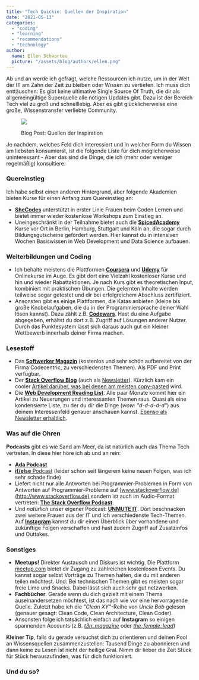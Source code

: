 ```yaml
---
title: "Tech Quickie: Quellen der Inspiration"
date: "2021-05-13"
categories: 
  - "coding"
  - "learning"
  - "recommendations"
  - "technology"
author:
  name: Ellen Schwartau
  picture: "/assets/blog/authors/ellen.png"
---
```


Ab und an werde ich gefragt, welche Ressourcen ich nutze, um in der Welt der IT am Zahn der Zeit zu bleiben oder Wissen zu vertiefen. Ich muss dich enttäuschen: Es gibt keine ultimative Single Source Of Truth, die dir als allgemeingültige Superquelle alle nötigen Updates gibt. Dazu ist der Bereich Tech viel zu groß und schnelllebig. Aber es gibt glücklicherweise eine große, Wissenstransfer verliebte Community.

<figure>

![](https://ellenschwartau.files.wordpress.com/2021/05/diego-ph-fiq0tet6llw-unsplash.jpg?w=750)

<figcaption>

Blog Post: Quellen der Inspiration

</figcaption>

</figure>

Je nachdem, welches Feld dich interessiert und in welcher Form du Wissen am liebsten konsumierst, ist die folgende Liste für dich möglicherweise uninteressant - Aber das sind die Dinge, die ich (mehr oder weniger regelmäßig) konsultiere:

### Quereinstieg

Ich habe selbst einen anderen Hintergrund, aber folgende Akademien bieten Kurse für einen Anfang zum Quereinstieg an:

- [**SheCodes**](https://www.shecodes.io/) unterstützt in erster Linie Frauen beim Coden Lernen und bietet immer wieder kostenlose Workshops zum Einstieg an.
- Uneingeschränkt in der Teilnahme bietet auch die **[SpicedAcademy](http://www.spiced-academy.com)** Kurse vor Ort in Berlin, Hamburg, Stuttgart und Köln an, die sogar durch Bildungsgutscheine gefördert werden. Hier kannst du in intensiven Wochen Basiswissen in Web Development und Data Science aufbauen.

### Weiterbildungen und Coding

- Ich behalte meistens die Plattformen [**Coursera**](https://www.coursera.org/) und [**Udemy**](https://www.udemy.com/) für Onlinekurse im Auge. Es gibt dort eine Vielzahl kostenloser Kurse und hin und wieder Rabattaktionen. Je nach Kurs gibt es theoretischen Input, kombiniert mit praktischen Übungen. Die gelernten Inhalte werden teilweise sogar getestet und dir bei erfolgreichem Abschluss zertifiziert.
- Ansonsten gibt es einige Plattformen, die Katas anbieten (kleine bis große Knobelaufgaben, die du in der Programmiersprache deiner Wahl lösen kannst). Dazu zählt z.B. [**Codewars**](https://www.codewars.com/). Hast du eine Aufgabe abgegeben, erhältst du dort z.B. Zugriff auf Lösungen anderer Nutzer. Durch das Punktesystem lässt sich daraus auch gut ein kleiner Wettbewerb innerhalb deiner Firma machen.

### Lesestoff

- Das [**Softwerker Magazin**](https://www.codecentric.de/wissen/softwerker) (kostenlos und sehr schön aufbereitet von der Firma Codecentric, zu verschiedensten Themen). Als PDF und Print verfügbar.
- Der **[Stack Overflow Blog](https://stackoverflow.blog/)** (auch als [Newsletter](https://stackoverflow.blog/newsletter/)). Kürzlich kam ein cooler [Artikel darüber, was bei denen am meisten copy-pasted](https://stackoverflow.blog/2021/04/30/the-overflow-71-copied-and-pasted/) wird.
- Die [**Web Development Reading List**](https://wdrl.info/archive). Alle paar Monate kommt hier ein Artikel zu Neuerungen und interessanten Themen raus. Quasi als eine kondensierte Liste, zu der du dir die Dinge (_wow: "d-d-d-d-d"_) aus deinem Interessenfeld genauer anschauen kannst. [Ebenso als Newsletter erhältlich](https://wdrl.info/).

### Was auf die Ohren

**Podcasts** gibt es wie Sand am Meer, da ist natürlich auch das Thema Tech vertreten. In diese hier höre ich ab und an rein:

- [**Ada Podcast**](https://open.spotify.com/show/4bn4KMIcMSGiNtBRhIuOeR?si=bc2bbac797354b49)
- [**if/else** Podcast](https://open.spotify.com/show/5fUv3AsIyYocJm3UFbZSjm?si=a29375b5a1ab4e79) (leider schon seit längerem keine neuen Folgen, was ich sehr schade finde)
- Liefert nicht nur alle Antworten bei Programmier-Problemen in Form von Antworten auf Programmier-Probleme auf [www.stackoverflow.de](http://www.stackoverflow.de) sondern ist auch im Audio-Format vertreten: [**The Stack Overflow Podcast**](https://open.spotify.com/show/0e5eoM6w7eW9Wu7wMA04Tr?si=71f3b8e1ea2f4fc3).
- Und _natürlich_ unser eigener Podcast: [**UNMUTE IT**](https://open.spotify.com/show/4v3xXuY5Km98xnmeXeGZgx?si=1fea67d221674009). Dort beschnacken zwei weitere Frauen aus der IT und ich verschiedenste Tech-Themen. Auf [**Instagram**](https://www.instagram.com/berthi_elton_john/) kannst du dir einen Überblick über vorhandene und zukünftige Folgen verschaffen und hast zudem Zugriff auf Zusatzinfos und Outtakes.

### Sonstiges

- **Meetups!** Direkter Austausch und Diskurs ist wichtig. Die Plattform [meetup.com](https://www.meetup.com/) bietet dir Zugang zu zahlreichen kostenlosen Events. Du kannst sogar selbst Vorträge zu Themen halten, die du mit anderen teilen möchtest. Und: Bei technischen Themen gibt es meisten sogar freie Limo und Snacks. Dabei lässt sich auch sehr gut netzwerken.
- **Fachbücher**. Gerade wenn du dich gezielt mit einem Thema auseinandersetzen möchtest, ist das nach wie vor eine hervorragende Quelle. Zuletzt habe ich die _"Clean XY"_\-Reihe von _Uncle Bob_ gelesen (genauer gesagt: Clean Code, Clean Architecture, Clean Coder).
- Ansonsten folge ich tatsächlich einfach auf **Instagram** so einigen spannenden Accounts (z.B. _[t3n\_magazine](https://www.instagram.com/t3n_magazin/)_ oder [_the\_female\_lead_](https://www.instagram.com/the_female_lead/))

**Kleiner Tip**, falls du gerade versuchst dich zu orientieren und deinen Pool an Wissensquellen zusammenzustellen: Tausend Dinge zu abonnieren und dann keine zu Lesen ist nicht der heilige Gral. Nimm dir lieber die Zeit Stück für Stück herauszufinden, was für dich funktioniert.

### Und du so?
